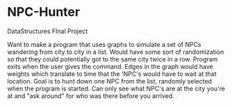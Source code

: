 # NPC-Hunter
DataStructures FInal Project

Want to make a program that uses graphs to simulate a set of NPCs wandering from city to city in a list. Would have some sort of randomization so that they could potentially got to the same city twice in a row. Program exits when the user gives the command. Edges in the graph would have weights which translate to time that the 'NPC's would have to wait at that location. Goal is to hunt down one NPC from the list, randomly selected when the program is started. Can only see what NPC's are at the city you're at and "ask around" for who was there before you arrived. 
